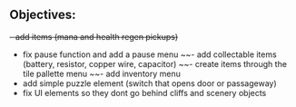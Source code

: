 ## Objectives:

~~- add items (mana and health regen pickups)~~
- fix pause function and add a pause menu
~~- add collectable items (battery, resistor, copper wire, capacitor)
  ~~- create items through the tile pallette menu
   ~~- add inventory menu
- add simple puzzle element (switch that opens door or passageway)
- fix UI elements so they dont go behind cliffs and scenery objects
